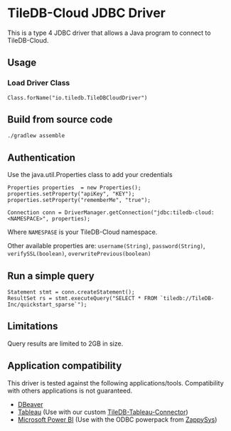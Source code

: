 # TileDB-Cloud JDBC Driver

This is a type 4 JDBC driver that allows a Java program to connect to TileDB-Cloud.

## Usage

### Load Driver Class

```Class.forName("io.tiledb.TileDBCloudDriver")```

## Build from source code

```./gradlew assemble```

## Authentication

Use the java.util.Properties class to add your credentials

```
Properties properties  = new Properties();
properties.setProperty("apiKey", "KEY");
properties.setProperty("rememberMe", "true");

Connection conn = DriverManager.getConnection("jdbc:tiledb-cloud:<NAMESPACE>", properties);
```

Where ```NAMESPASE``` is your TileDB-Cloud namespace.

Other available properties are: ```username(String)```, ```password(String)```, ```verifySSL(boolean)```, ```overwritePrevious(boolean)```

## Run a simple query
```
Statement stmt = conn.createStatement();
ResultSet rs = stmt.executeQuery("SELECT * FROM `tiledb://TileDB-Inc/quickstart_sparse`");
```

## Limitations
Query results are limited to 2GB in size.

## Application compatibility
This driver is tested against the following applications/tools. Compatibility with others applications is not guaranteed. 
- [DBeaver](https://dbeaver.com)
- [Tableau](https://www.tableau.com) (Use with our custom [TileDB-Tableau-Connector](https://github.com/TileDB-Inc/TileDB-Tableau-Connector))
- [Microsoft Power BI](https://powerbi.microsoft.com/) (Use with the ODBC powerpack from [ZappySys](https://zappysys.com))